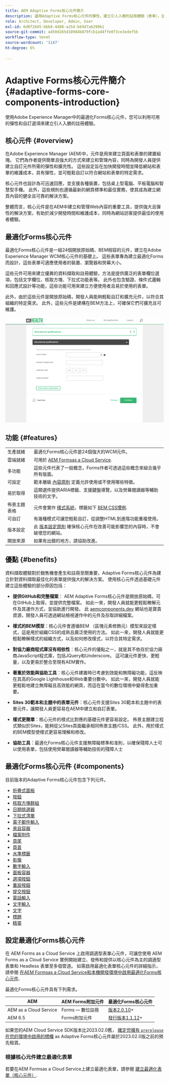 ```yaml
---
title: AEM Adaptive Forms核心元件簡介
description: 運用Adaptive Forms核心元件的彈性，建立引人入勝的註冊體驗（表單），並運用Adobe Experience Manager的強大功能加以提供。
role: Architect, Developer, Admin, User
exl-id: 6d0f2845-bbb8-4488-a254-b69d7a6290b1
source-git-commit: a450d265d10984b879fcb1ad4ffe0f3ce3edef5b
workflow-type: tm+mt
source-wordcount: '1147'
ht-degree: 6%

---
```


# Adaptive Forms核心元件簡介 {#adaptive-forms-core-components-introduction}

使用Adobe Experience Manager中的最適化Forms核心元件，您可以利用可用的彈性和自訂選項來建立引人入勝的註冊體驗。

## 核心元件  {#overview}

在Adobe Experience Manager (AEM)中，元件是用來建立頁面和表單的建置組塊。 它們為作者提供簡單且強大的方式來建立和管理內容，同時為開發人員提供建立自訂元件所需的彈性和擴充性。 這些設定旨在加快開發時間並降低網站和表單的維護成本，具有彈性，並可輕鬆自訂以符合網站和表單的特定需求。

核心元件也設計為可迅速回應，並支援各種裝置，包括桌上型電腦、平板電腦和智慧型手機。 此外，這些規則也遵循最新的網頁標準和最佳實務，使其成為建立網頁內容的健全且可靠的解決方案。

整體而言，核心元件是在AEM中建立和管理Web內容的重要工具，提供強大且彈性的解決方案，有助於減少開發時間和維護成本，同時為網站訪客提供最佳的使用者體驗。

## 最適化Forms核心元件

最適化Forms核心元件是一組24個開放原始碼、BEM相容的元件，建立在Adobe Experience Manager WCM核心元件的基礎上。 這些表單專為建立最適化Forms而設計，這些表單可適應使用者的裝置、瀏覽器和熒幕大小。

這些元件可用來建立優異的資料擷取和註冊體驗，方法是提供廣泛的表單欄位選項，包括文字欄位、核取方塊、下拉式功能表等。 此外也包含驗證、條件式邏輯和回應式設計等功能，這些功能可用來建立方便使用者且易於使用的表單。

此外，由於這些元件是開放原始碼，開發人員能夠輕鬆自訂和擴充元件，以符合其組織的特定需求。 此外，這些元件是建構在BEM方法上，可確保它們可擴充且可維護。

![](assets/sample-adaptive-form.png)

## 功能 {#features}

|  |  |
|---|---|
| 生產就緒 | 最適化Forms核心元件是24個強大的WCM元件。 |
| 雲端就緒 | 可用於  [AEM Formsas a Cloud Service](https://experienceleague.adobe.com/docs/experience-manager-cloud-service/content/forms/home.html). |
| 多功能 | 這些元件代表了一般概念，Forms作者可透過這些概念來組合幾乎所有版面。 |
| 可設定 | 範本層級 [內容原則](https://experienceleague.adobe.com/docs/experience-manager-cloud-service/content/implementing/developing/full-stack/components-templates/templates.html#content-policies) 定義允許使用或不使用哪些特徵。 |
| 易於取得 | 這類選件提供ARIA標籤、支援鍵盤導覽，以及熒幕閱讀器等輔助技術的文字。 |
| 佈景主題表格 | 元件會實作 [樣式系統](https://experienceleague.adobe.com/docs/experience-manager-cloud-service/content/sites/authoring/features/style-system.html)，標籤如下 [BEM CSS慣例](https://getbem.com/). |
| 可自訂 | 有幾種模式可讓您輕鬆自訂，從調整HTML到進階功能重複使用。 |
| 版本設定 | 此 [版本設定原則](https://github.com/adobe/aem-core-wcm-components/wiki/Versioning-policies) 確保核心元件在改善可能影響您的內容時，不會破壞您的網站。 |
| 開放來源 | 如果有出錯的地方，請協助改進。 |

<!-- comply with [WCAG 2.1 standard](https://www.w3.org/TR/WCAG21/), -->


## 優點 {#benefits}

資料擷取體驗對於銷售機會產生和註冊至關重要，Adaptive Forms核心元件為建立針對資料擷取最佳化的表單提供強大的解決方案。 使用核心元件透過基礎元件建立這些體驗的部分原因包括：

* **提供GitHub和完整檔案**： AEM Adaptive Forms核心元件是開放原始碼，可在GitHub上取得，並提供完整檔案。 如此一來，開發人員就能更輕鬆瞭解元件及其運作方式，並協助進行開發。 此 [aemcomponents.dev](https://www.aemcomponents.dev/) 網站也是寶貴資源，開發人員可透過網站檢視運作中的元件及存取詳細檔案。

* **樣式的BEM模型**：核心元件會遵循BEM （區塊元素修飾元）模型來設定樣式，這是用於組織CSS的成熟且廣泛使用的方法。 如此一來，開發人員就能更輕鬆瞭解樣式的組織方式，以及如何修改樣式，以符合其特定需求。

* **對協力廠商程式庫沒有相依性**：核心元件的優點之一，就是其不依存於協力廠商JavaScript程式庫，包括JQuery和Underscore。 這可讓元件更快、更輕量，以及更易於整合至現有AEM實作。

* **著重於效能與協助工具**：核心元件建置時已考慮到效能和無障礙功能，這反映在其高的Google Lighthouse和Web重要分數中。 如此一來，開發人員就能更輕鬆地建立無障礙且高效能的網頁，而這在當今的數位環境中變得愈加重要。

* **Sites 30範本和主題中的表單元件**：核心元件支援Sites 30範本和主題中的表單元件，讓開發人員更容易在AEM中建立和自訂表單。

* **樣式更簡單**：核心元件的樣式比對應的基礎元件更容易設定。 佈景主題建立程式類似於Sites，能夠從父Sites頁面繼承相同佈景主題/CSS。 此外，用於樣式的BEM模型使樣式更容易理解和修改。

* **協助工具**：最適化Forms核心元件支援無障礙標準和准則，以確保殘障人士可以使用表單，包括使用熒幕閱讀器等輔助技術的殘障人士

## 最適化Forms核心元件 {#components}

目前版本的Adaptive Forms核心元件包含下列元件。

* [折疊式面板](/help/adaptive-forms/components/accordion.md)
* [按鈕](/help/adaptive-forms/components/button.md)
* [核取方塊群組](/help/adaptive-forms/components/checkbox-group.md)
* [日期挑選器](/help/adaptive-forms/components/date-picker.md)
* [下拉式清單](/help/adaptive-forms/components/drop-down.md)
* [電子郵件輸入](/help/adaptive-forms/components/email-input.md)
* [來自容器](/help/adaptive-forms/components/form-container.md)
* [檔案附件](/help/adaptive-forms/components/file-attachment.md)
* [頁尾](/help/adaptive-forms/components/footer.md)
* [頁首](/help/adaptive-forms/components/header.md)
* [水準標籤](/help/adaptive-forms/components/horizontal-tabs.md)
* [影像](/help/adaptive-forms/components/image.md)
* [數字輸入](/help/adaptive-forms/components/number-input.md)
* [面板容器](/help/adaptive-forms/components/panel-container.md)
* [選項按鈕](/help/adaptive-forms/components/radio-button.md)
* [重設按鈕](/help/adaptive-forms/components/reset-button.md)
* [提交按鈕](/help/adaptive-forms/components/submit-button.md)
* [電話輸入](/help/adaptive-forms/components/telephone-input.md)
* [文字輸入](/help/adaptive-forms/components/text-input.md)
* [文字](/help/adaptive-forms/components/text.md)
* [標題](/help/adaptive-forms/components/title.md)
* [精靈](/help/adaptive-forms/components/wizard.md)

## 設定最適化Forms核心元件

在 AEM Forms as a Cloud Service 上啟用調適型表單心元件，可讓您使用 AEM Forms as a Cloud Service 實例開始建立、發佈和提供以核心元件為主的調適型表單和 Headless 表單至多個管道。 如需啟用最適化表單核心元件的詳細指示，請參閱 [在AEM Formsas a Cloud Service和本機開發環境中啟用最適化Forms核心元件](https://experienceleague.adobe.com/docs/experience-manager-cloud-service/content/forms/setup-configure-migrate/enable-adaptive-forms-core-components.html).

最適化Forms核心元件具有下列需求。

| AEM | AEM Forms附加元件 | 最適化Forms核心元件 |
|---|---|---|
| AEM as a Cloud Service  | Forms — 數位註冊 | [版本2.0.10](version.md)+ |
| AEM 6.5 | Forms附加元件 | [發行版本1.1.12](version.md)+ |

如果您的AEM Cloud Service SDK版本比2023.02.0舊， [確定您擁有 `prerelease` 在您的環境中啟用的標幟](https://experienceleague.adobe.com/docs/experience-manager-cloud-service/content/release-notes/prerelease.html?lang=en#new-features) as Adaptive Forms核心元件屬於2023.02.0版之前的預先租賃。


### 根據核心元件建立最適化表單

若要在AEM Formsas a Cloud Service上建立最適化表單，請參閱 [建立最適化表單（核心元件）](https://experienceleague.adobe.com/docs/experience-manager-cloud-service/content/forms/adaptive-forms-authoring/authoring-adaptive-forms-core-components/create-an-adaptive-form-on-forms-cs/creating-adaptive-form-core-components.html?).





<!-- >, such as  [WCAG 2.1 standard](https://www.w3.org/TR/WCAG21/), to ensure that forms can be used by people with disabilities, including those using assistive technologies such as screen readers.

*   **Alignment with AEM Sites**: The Core Components are designed to be more aligned with AEM Sites, making it easier for Sites users to adopt and use them without having to learn anything new. The components use the same front-end pipeline as Sites, making it easier to style and modify their appearance. 

<!-- Additionally, the following points further illustrate this alignment:

    *   **Authoring experience inline with Page editor**: The Core Components have an authoring experience that is inline with the Sites editor, with dialogs and other experiences similar to the Page editor. This makes it easier for Sites users to create and manage forms within the familiar context of the Sites editor.

    *   **Inline form editing in Sites editor**: The Core Components allow  inline form editing within the Sites editor, avoiding the need to switch back and forth between editors. This streamlines the authoring experience and makes it easier to create and manage forms.

    *   **Inheriting Sites features in Forms**: Forms authored within a Sites page inherit the same features as Sites. This provides a seamless and integrated experience for creating and managing forms within the context of AEM Sites 
    
    <!--including Multi Site Manager, the ability to use Sites components within a form for static content, support for scheduled publish/unpublish, form translation aligned with Sites translation, versioning, and targeting -->
